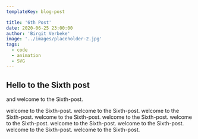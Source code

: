 ```yaml
---
templateKey: blog-post

title: '6th Post'
date: 2020-06-25 23:00:00
author: 'Birgit Verbeke'
image: '../images/placeholder-2.jpg'
tags:
  - code
  - animation
  - SVG
---
```


## Hello to the Sixth post

and welcome to the Sixth-post.

welcome to the Sixth-post. welcome to the Sixth-post. welcome to the Sixth-post. welcome to the Sixth-post. welcome to the Sixth-post. welcome to the Sixth-post. welcome to the Sixth-post. welcome to the Sixth-post. welcome to the Sixth-post. welcome to the Sixth-post.
